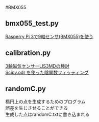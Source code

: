 #BMX055

## bmx055_test.py
[Rasperry Pi 3で9軸センサ(BMX055)を使う](https://qiita.com/hiro-han/items/ca881a6c76559af9f57a)

## calibration.py
[3軸磁気センサーLIS3MDの検討](https://research.itplants.com/?p=1787)  
[Scipy.odr を使った陰関数フィッティング](http://pota.hatenablog.jp/entry/2014/10/31/033326)  

## randomC.py
楕円上の点を生成するためのプログラム  
誤差を生じさせることができる  
生成した点はrandomC.txtに書き込まれる
